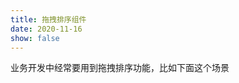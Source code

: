 ```yaml
---
title: 拖拽排序组件
date: 2020-11-16
show: false
---
```


业务开发中经常要用到拖拽排序功能，比如下面这个场景

<!-- more -->

<DragSortDemo />
